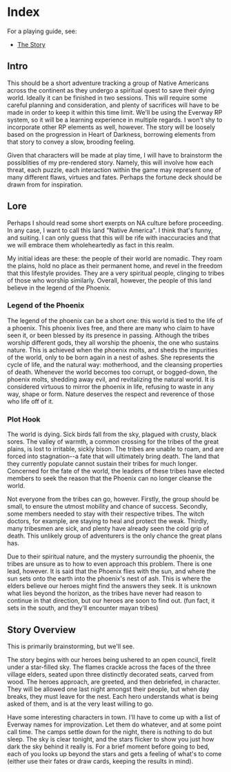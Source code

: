 Index
=====

For a playing guide, see:

* [The Story](story/TheBeginning.md)

## Intro ##

This should be a short adventure tracking a group of Native Americans across
the continent as they undergo a spiritual quest to save their dying world.
Ideally it can be finished in two sessions. This will require some careful
planning and consideration, and plenty of sacrifices will have to be made in
order to keep it within this time limit. We'll be using the Everway RP system,
so it will be a learning experience in multiple regards. I won't shy to
incorporate other RP elements as well, however. The story will be loosely based
on the progression in Heart of Darkness, borrowing elements from that story to
convey a slow, brooding feeling.

Given that characters will be made at play time, I will have to brainstorm the
possiblities of my pre-rendered story. Namely, this will involve how each
threat, each puzzle, each interaction within the game may represent one of many
different flaws, virtues and fates. Perhaps the fortune deck should be drawn
from for inspiration.

## Lore ##

Perhaps I should read some short exerpts on NA culture before proceeding. In
any case, I want to call this land "Native America". I think that's funny, and
suiting. I can only guess that this will be rife with inaccuracies and that we
will embrace them wholeheartedly as fact in this realm.

My initial ideas are these: the people of their world are nomadic. They roam
the plains, hold no place as their permanent home, and revel in the freedom
that this lifestyle provides. They are a very spiritual people, clinging to
tribes of those who worship similarly. Overall, however, the people of this
land believe in the legend of the Phoenix.

### Legend of the Phoenix ###

The legend of the phoenix can be a short one: this world is tied to the life of
a phoenix. This phoenix lives free, and there are many who claim to have seen
it, or been blessed by its presence in passing. Although the tribes worship
different gods, they all worship the phoenix, the one who sustains nature. This
is achieved when the phoenix molts, and sheds the impurities of the world, only
to be born again in a nest of ashes. She represents the cycle of life, and the
natural way: motherhood, and the cleansing properties of death. Whenever the
world becomes too corrupt, or bogged-down, the phoenix molts, shedding away
evil, and revitalizing the natural world. It is considered virtuous to mirror
the phoenix in life, refusing to waste in any way, shape or form. Nature
deserves the respect and reverence of those who life off of it.

### Plot Hook ###

The world is dying. Sick birds fall from the sky, plagued with crusty, black
sores. The valley of warmth, a common crossing for the tribes of the great
plains, is lost to irritable, sickly bison. The tribes are unable to roam, and
are forced into stagnation--a fate that will ultimately bring death. The land
that they currently populate cannot sustain their tribes for much longer.
Concerned for the fate of the world, the leaders of these tribes have elected
members to seek the reason that the Phoenix can no longer cleanse the world.

Not everyone from the tribes can go, however. Firstly, the group should be
small, to ensure the utmost mobility and chance of success. Secondly, some
members needed to stay with their respective tribes. The witch doctors, for
example, are staying to heal and protect the weak. Thirdly, many tribesmen are
sick, and plenty have already seen the cold grip of death. This unlikely group
of adventurers is the only chance the great plans has.

Due to their spiritual nature, and the mystery surroundig the phoenix, the
tribes are unsure as to how to even approach this problem. There is one lead,
however. It is said that the Phoenix flies with the sun, and where the sun sets
onto the earth into the phoenix's nest of ash. This is where the elders believe
our heroes might find the answers they seek. It is unknown what lies beyond the
horizon, as the tribes have never had reason to continue in that direction, but
our heroes are soon to find out. (fun fact, it sets in the south, and they'll
encounter mayan tribes)

## Story Overview ##

This is primarily brainstorming, but we'll see.

The story begins with our heroes being ushered to an open council, firelit
under a star-filled sky. The flames crackle across the faces of the three
village elders, seated upon three distinctly decorated seats, carved from wood.
The heroes approach, are greeted, and then debriefed, in character. They will
be allowed one last night amongst their people, but when day breaks, they must
leave for the nest. Each hero understands what is being asked of them, and is
at the very least willing to go.

Have some interesting characters in town. I'll have to come up with a list of
Everway names for improvization. Let them do whatever, and at some point call
time. The camps settle down for the night, there is nothing to do but sleep.
The sky is clear tonight, and the stars flicker to show you just how dark the
sky behind it really is. For a brief moment before going to bed, each of you
looks up beyond the stars and gets a feeling of what's to come (either use
their fates or draw cards, keeping the results in mind).
